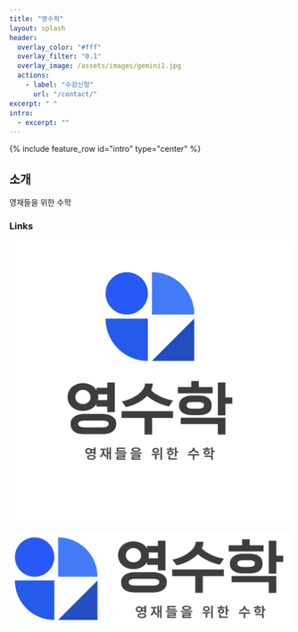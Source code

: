 ```yaml
---
title: "영수학"
layout: splash
header:
  overlay_color: "#fff"
  overlay_filter: "0.1"
  overlay_image: /assets/images/gemini1.jpg
  actions:
    - label: "수강신청"
      url: "/contact/"
excerpt: " "
intro:
  - excerpt: ""
---
```


{% include feature_row id="intro" type="center" %}

## 소개

영재들을 위한 수학

### Links

![0math-logo](/assets/images/0math-logo.jpg)

![sitemainblue](/assets/images/sitemainblue.jpg)
